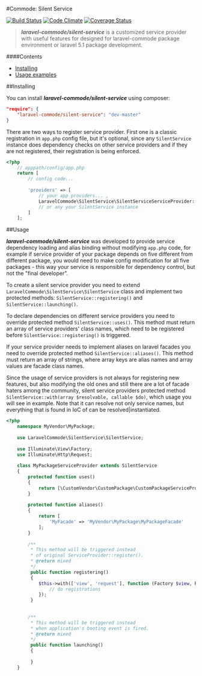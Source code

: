 #Commode: Silent Service

[![Build Status](https://travis-ci.org/laravel-commode/silent-service.svg?branch=master)](https://travis-ci.org/laravel-commode/silent-service)
[![Code Climate](https://codeclimate.com/github/laravel-commode/silent-service/badges/gpa.svg)](https://codeclimate.com/github/laravel-commode/silent-service)
[![Coverage Status](https://coveralls.io/repos/laravel-commode/silent-service/badge.svg?branch=master)](https://coveralls.io/r/laravel-commode/silent-service?branch=master)

>**_laravel-commode/silent-service_** is a customized service provider with useful features for designed for 
laravel-commode package environment or laravel 5.1 package development. 

####Contents

+ <a href="#installing">Installing</a>
+ <a href="#usage">Usage examples</a>


##<a name="installing">Installing</a>

You can install ___laravel-commode/silent-service___ using composer:

```json
"require": {
    "laravel-commode/silent-service": "dev-master"
}
```
    
There are two ways to register service provider. First one is a classic registration in `app.php` config file, 
but it's optional, since any `SilentService` instance does dependency checks on other service providers and 
if they are not registered, their registration is being enforced.

```php
<?php
    // apppath/config/app.php
    return [
        // config code...
        
        'providers' => [
            // your app providers... ,
            LaravelCommode\SilentService\SilentServiceServiceProvider::class
            // or any your SilentService instance
        ]
    ];
```



##<a name="usage">Usage</a>

**_laravel-commode/silent-service_** was developed to provide service dependency loading and alias binding 
without modifying `app.php` code, for example if service provider of your package depends on five different 
from different package, you would need to make config modification for all five packages - this way your service 
is responsible for dependency control, but not the "final developer".

To create a silent service provider you need to extend ``LaravelCommode\SilentService\SilentService`` class and 
implement two protected methods: ``SilentService::registering()`` and ``SilentService::launching()``.

To declare dependencies on different service providers you need to override protected method 
``SilentService::uses()``. This method must return an array of service providers' class names, which need to
be registered before ``SilentService::registering()`` is triggered. 

If your service provider needs to implement aliases on laravel facades you need to override protected method 
``SilentService::aliases()``. This method must return an array of strings, where array keys are alias names and 
array values are facade class names.

Since the usage of service providers is not always for registering new features, but also modifying the old ones 
and still there are a lot of facade haters among the community, silent service providers protected method 
``SilentService::with(array $resolvable, callable $do)``, which usage you will see in example. Note that it can 
resolve not only service names, but everything that is found in IoC of can be resolved|instantiated.


```php
<?php
    namespace MyVendor\MyPackage;
    
    use LaravelCommode\SilentService\SilentService;
    
    use Illuminate\View\Factory;
    use Illuminate\Http\Request;
    
    class MyPackageServiceProvider extends SilentService
    {
        protected function uses()
        {
            return [\CustomVendor\CustomPackage\CustomPackageServiceProvider::class];
        }
        
        protected function aliases()
        {
            return [
                'MyFacade' => 'MyVendor\MyPackage\MyPackageFacade'
            ];
        }
        
        /**
         * This method will be triggered instead
         * of original ServiceProvider::register().
         * @return mixed
         */
         public function registering()
         {
            $this->with(['view', 'request'], function (Factory $view, Request $request) {
                // do registrations
            });
         }
    
    
        /**
         * This method will be triggered instead
         * when application's booting event is fired.
         * @return mixed
         */
         public function launching()
         {
         
         }
    }
```

